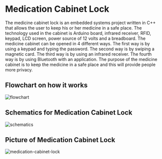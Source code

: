 # Medication Cabinet Lock

The medicine cabinet lock is an embedded systems project written in C++ that allows the user to keep
his or her medicine in a safe place. The technology used in the cabinet is Arduino board, infrared
receiver, RFID, keypad, LCD screen, power source of 12 volts and a breadboard. The medicine
cabinet can be opened in 4 different ways. The first way is by using a keypad and typing the
password. The second way is by swiping a magnetic card. The third way is by using an infrared
receiver. The fourth way is by using Bluetooth with an application. The purpose of the medicine
cabinet is to keep the medicine in a safe place and this will provide people more privacy.

## Flowchart on how it works

![flowchart](https://gdurl.com/Iu6Y)

## Schematics for Medication Cabinet Lock

![schematics](https://gdurl.com/W8Ev)

## Picture of Medication Cabinet Lock

![medication-cabinet-lock](https://gdurl.com/OONH)
